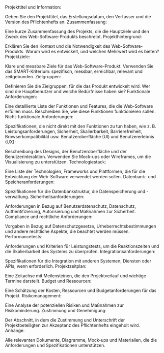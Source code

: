 Projekttitel und Information:

Geben Sie den Projekttitel, das Erstellungsdatum, den Verfasser und die Version des Pflichtenhefts an.
Zusammenfassung:

Eine kurze Zusammenfassung des Projekts, die die Hauptziele und den Zweck des Web-Software-Produkts beschreibt.
Projekthintergrund:

Erklären Sie den Kontext und die Notwendigkeit des Web-Software-Produkts. Warum wird es entwickelt, und welchen Mehrwert wird es bieten?
Projektziele:

Klare und messbare Ziele für das Web-Software-Produkt. Verwenden Sie das SMART-Kriterium: spezifisch, messbar, erreichbar, relevant und zeitgebunden.
Zielgruppen:

Definieren Sie die Zielgruppen, für die das Produkt entwickelt wird. Wer sind die Hauptbenutzer und welche Bedürfnisse haben sie?
Funktionale Anforderungen:

Eine detaillierte Liste der Funktionen und Features, die die Web-Software erfüllen muss. Beschreiben Sie, wie diese Funktionen funktionieren sollen.
Nicht-funktionale Anforderungen:

Spezifikationen, die nicht direkt mit den Funktionen zu tun haben, wie z. B. Leistungsanforderungen, Sicherheit, Skalierbarkeit, Barrierefreiheit, Browserkompatibilität usw.
Benutzeroberfläche (UI) und Benutzererlebnis (UX):

Beschreibung des Designs, der Benutzeroberfläche und der Benutzerinteraktion. Verwenden Sie Mock-ups oder Wireframes, um die Visualisierung zu unterstützen.
Technologiestack:

Eine Liste der Technologien, Frameworks und Plattformen, die für die Entwicklung der Web-Software verwendet werden sollen.
Datenbank- und Speicheranforderungen:

Spezifikationen für die Datenbankstruktur, die Datenspeicherung und -verwaltung.
Sicherheitsanforderungen:

Anforderungen in Bezug auf Benutzerdatenschutz, Datenschutz, Authentifizierung, Autorisierung und Maßnahmen zur Sicherheit.
Compliance und rechtliche Anforderungen:

Vorgaben in Bezug auf Datenschutzgesetze, Urheberrechtsbestimmungen und andere rechtliche Aspekte, die beachtet werden müssen.
Performancetests:

Anforderungen und Kriterien für Leistungstests, um die Reaktionszeiten und die Skalierbarkeit des Systems zu überprüfen.
Integrationsanforderungen:

Spezifikationen für die Integration mit anderen Systemen, Diensten oder APIs, wenn erforderlich.
Projektzeitplan:

Eine Zeitachse mit Meilensteinen, die den Projektverlauf und wichtige Termine darstellt.
Budget und Ressourcen:

Eine Schätzung der Kosten, Ressourcen und Budgetanforderungen für das Projekt.
Risikomanagement:

Eine Analyse der potenziellen Risiken und Maßnahmen zur Risikominderung.
Zustimmung und Genehmigung:

Der Abschnitt, in dem die Zustimmung und Unterschrift der Projektbeteiligten zur Akzeptanz des Pflichtenhefts eingeholt wird.
Anhänge:

Alle relevanten Dokumente, Diagramme, Mock-ups und Materialien, die die Anforderungen und Spezifikationen unterstützen.
